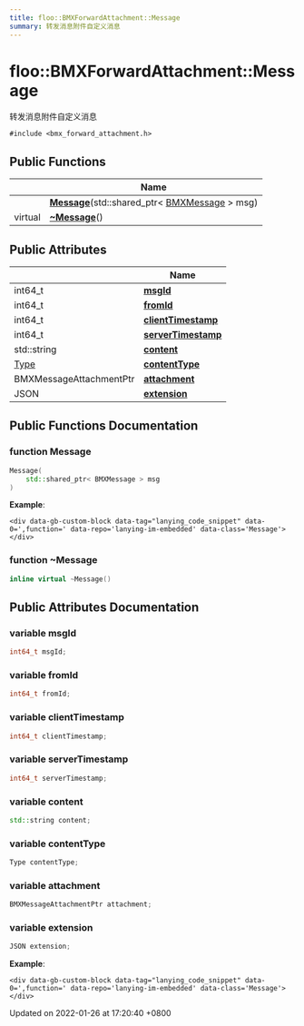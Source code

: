```yaml
---
title: floo::BMXForwardAttachment::Message
summary: 转发消息附件自定义消息
---
```


# floo::BMXForwardAttachment::Message

转发消息附件自定义消息

`#include <bmx_forward_attachment.h>`

## Public Functions

|         | Name                                                                                                                                                                        |
| ------- | --------------------------------------------------------------------------------------------------------------------------------------------------------------------------- |
|         | [**Message**](classfloo\_1\_1\_b\_m\_x\_forward\_attachment\_1\_1\_message.md#function-message)(std::shared\_ptr< [BMXMessage](classfloo\_1\_1\_b\_m\_x\_message.md) > msg) |
| virtual | [**\~Message**](classfloo\_1\_1\_b\_m\_x\_forward\_attachment\_1\_1\_message.md#function-\~message)()                                                                       |

## Public Attributes

|                                                                    | Name                                                                                                            |
| ------------------------------------------------------------------ | --------------------------------------------------------------------------------------------------------------- |
| int64\_t                                                           | [**msgId**](classfloo\_1\_1\_b\_m\_x\_forward\_attachment\_1\_1\_message.md#variable-msgid)                     |
| int64\_t                                                           | [**fromId**](classfloo\_1\_1\_b\_m\_x\_forward\_attachment\_1\_1\_message.md#variable-fromid)                   |
| int64\_t                                                           | [**clientTimestamp**](classfloo\_1\_1\_b\_m\_x\_forward\_attachment\_1\_1\_message.md#variable-clienttimestamp) |
| int64\_t                                                           | [**serverTimestamp**](classfloo\_1\_1\_b\_m\_x\_forward\_attachment\_1\_1\_message.md#variable-servertimestamp) |
| std::string                                                        | [**content**](classfloo\_1\_1\_b\_m\_x\_forward\_attachment\_1\_1\_message.md#variable-content)                 |
| [Type](classfloo\_1\_1\_b\_m\_x\_message\_attachment.md#enum-type) | [**contentType**](classfloo\_1\_1\_b\_m\_x\_forward\_attachment\_1\_1\_message.md#variable-contenttype)         |
| BMXMessageAttachmentPtr                                            | [**attachment**](classfloo\_1\_1\_b\_m\_x\_forward\_attachment\_1\_1\_message.md#variable-attachment)           |
| JSON                                                               | [**extension**](classfloo\_1\_1\_b\_m\_x\_forward\_attachment\_1\_1\_message.md#variable-extension)             |

## Public Functions Documentation

### function Message

```cpp
Message(
    std::shared_ptr< BMXMessage > msg
)
```

**Example**:

```
<div data-gb-custom-block data-tag="lanying_code_snippet" data-0=',function=' data-repo='lanying-im-embedded' data-class='Message'></div>
```

### function \~Message

```cpp
inline virtual ~Message()
```

## Public Attributes Documentation

### variable msgId

```cpp
int64_t msgId;
```

### variable fromId

```cpp
int64_t fromId;
```

### variable clientTimestamp

```cpp
int64_t clientTimestamp;
```

### variable serverTimestamp

```cpp
int64_t serverTimestamp;
```

### variable content

```cpp
std::string content;
```

### variable contentType

```cpp
Type contentType;
```

### variable attachment

```cpp
BMXMessageAttachmentPtr attachment;
```

### variable extension

```cpp
JSON extension;
```

**Example**:

```
<div data-gb-custom-block data-tag="lanying_code_snippet" data-0=',function=' data-repo='lanying-im-embedded' data-class='Message'></div>
```



Updated on 2022-01-26 at 17:20:40 +0800
